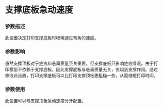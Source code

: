 支撑底板急动速度
====
### **参数描述**
此设置决定打印支撑底板时喷嘴通过弯角的速度。 

### **参数影响**
虽然支撑顶板对于疤痕和悬垂质量至关重要，但支撑底板只影响疤痕情况。由于打印模型不依赖于支撑底板，因此支撑底板与悬垂质量无关，仅起到支撑作用。通过修改此设置，打印支撑底板可以比打印支撑顶板更粗糙一些，从而缩短打印时间。

### **参数使用**
此设置可以与支撑顶板急动速度分开配置。
